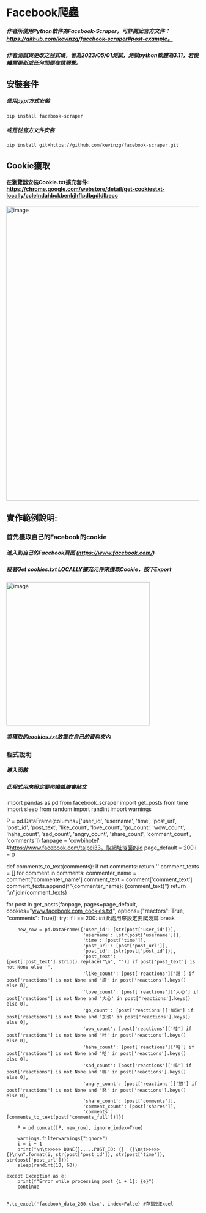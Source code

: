 # Facebook爬蟲

##### 作者所使用Python軟件為Facebook-Scraper，可詳閱此官方文件：https://github.com/kevinzg/facebook-scraper#post-example。
##### 作者測試與更改之程式碼，皆為2023/05/01測試，測試python軟體為3.11，若後續需更新或任何問題在請聯繫。


## 安裝套件
##### 使用pypl方式安裝

    pip install facebook-scraper

##### 或是從官方文件安裝

    pip install git+https://github.com/kevinzg/facebook-scraper.git

## Cookie獲取
#### 在瀏覽器安裝Cookie.txt擴充套件: https://chrome.google.com/webstore/detail/get-cookiestxt-locally/cclelndahbckbenkjhflpdbgdldlbecc
<img width="770" alt="image" src="https://github.com/x484838830/FaceBook_Scrape/assets/71696727/3de08da0-a834-49c2-9a11-6a8e9c03a73f">



## 實作範例說明:

### 首先獲取自己的Facebook的cookie
##### 進入到自己的Facebook頁面 (https://www.facebook.com/)
##### 接著Get cookies.txt LOCALLY擴充元件來獲取Cookie，按下Export
<img width="375" alt="image" src="https://github.com/x484838830/FaceBook_Scrape/assets/71696727/3d107b70-9a37-4345-a35b-f4934726d9f8">

##### 將獲取的cookies.txt放置在自己的資料夾內

### 程式說明
##### 導入函數
##### 此程式用來設定要爬幾篇臉書貼文
import pandas as pd
from facebook_scraper import get_posts
from time import sleep
from random import randint
import warnings


P = pd.DataFrame(columns=['user_id', 'username', 'time', 'post_url', 'post_id', 'post_text', 'like_count', 'love_count', 'go_count', 'wow_count', 'haha_count', 'sad_count', 'angry_count', 'share_count', 'comment_count', 'comments'])
fanpage = 'cowbihotel'  #https://www.facebook.com/taipei33，取網址後面的id
page_default = 200
i = 0

def comments_to_text(comments):
    if not comments:
        return ''
    comment_texts = []
    for comment in comments:
        commenter_name = comment['commenter_name']
        comment_text = comment['comment_text']
        comment_texts.append(f"{commenter_name}: {comment_text}")
    return '\n'.join(comment_texts)


for post in get_posts(fanpage, pages=page_default, cookies="www.facebook.com_cookies.txt", options={"reactors": True, "comments": True}):
    try:
        if i == 200:   ##此處用來設定要爬幾篇
            break

        new_row = pd.DataFrame({'user_id': [str(post['user_id'])],
                                'username': [str(post['username'])],
                                'time': [post['time']],
                                'post_url': [post['post_url']],
                                'post_id': [str(post['post_id'])],
                                'post_text': [post['post_text'].strip().replace("\n", "")] if post['post_text'] is not None else '',
                                'like_count': [post['reactions']['讚'] if post['reactions'] is not None and '讚' in post['reactions'].keys() else 0],
                                'love_count': [post['reactions']['大心'] if post['reactions'] is not None and '大心' in post['reactions'].keys() else 0],
                                'go_count': [post['reactions']['加油'] if post['reactions'] is not None and '加油' in post['reactions'].keys() else 0],
                                'wow_count': [post['reactions']['哇'] if post['reactions'] is not None and '哇' in post['reactions'].keys() else 0],
                                'haha_count': [post['reactions']['哈'] if post['reactions'] is not None and '哈' in post['reactions'].keys() else 0],
                                'sad_count': [post['reactions']['嗚'] if post['reactions'] is not None and '嗚' in post['reactions'].keys() else 0],
                                'angry_count': [post['reactions']['怒'] if post['reactions'] is not None and '怒' in post['reactions'].keys() else 0],
                                'share_count': [post['comments']],
                                'comment_count': [post['shares']],
                                'comments': [comments_to_text(post['comments_full'])]})

        P = pd.concat([P, new_row], ignore_index=True)

        warnings.filterwarnings("ignore")
        i = i + 1
        print("\n\t>>>>> DONE{}.....POST_ID: {}  {}\n\t>>>>> {}\n\n".format(i, str(post['post_id']), str(post['time']), str(post['post_url'])))
        sleep(randint(10, 60))

    except Exception as e:
        print(f"Error while processing post {i + 1}: {e}")
        continue


    P.to_excel('facebook_data_200.xlsx', index=False) #存擋到Excel
